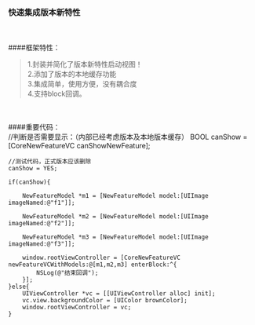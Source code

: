 ### 快速集成版本新特性


<br /><br />
####框架特性：<br />
>1.封装并简化了版本新特性启动视图！<br />
>2.添加了版本的本地缓存功能<br />
>3.集成简单，使用方便，没有耦合度<br />
>4.支持block回调。<br />

<br /><br />
####重要代码：<br />
    //判断是否需要显示：（内部已经考虑版本及本地版本缓存）
    BOOL canShow = [CoreNewFeatureVC canShowNewFeature];
    
    //测试代码，正式版本应该删除
    canShow = YES;
    
    if(canShow){
        
        NewFeatureModel *m1 = [NewFeatureModel model:[UIImage imageNamed:@"f1"]];
        
        NewFeatureModel *m2 = [NewFeatureModel model:[UIImage imageNamed:@"f2"]];
        
        NewFeatureModel *m3 = [NewFeatureModel model:[UIImage imageNamed:@"f3"]];
        
        window.rootViewController = [CoreNewFeatureVC newFeatureVCWithModels:@[m1,m2,m3] enterBlock:^{
            NSLog(@"结束回调");
        }];
    }else{
        UIViewController *vc = [[UIViewController alloc] init];
        vc.view.backgroundColor = [UIColor brownColor];
        window.rootViewController = vc;
    }
  
